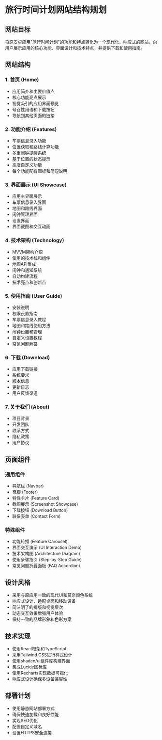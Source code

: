 # 旅行时间计划网站结构规划

## 网站目标
将原安卓应用"旅行时间计划"的功能和特点转化为一个现代化、响应式的网站，向用户展示应用的核心功能、界面设计和技术特点，并提供下载和使用指南。

## 网站结构

### 1. 首页 (Home)
- 应用简介和主要价值点
- 核心功能亮点展示
- 视觉吸引的应用界面预览
- 号召性用语和下载按钮
- 导航到其他页面的链接

### 2. 功能介绍 (Features)
- 车票信息录入功能
- 位置获取和路线计算功能
- 多重闹钟提醒系统
- 基于位置的状态提示
- 高度自定义功能
- 每个功能配有图标和简短说明

### 3. 界面展示 (UI Showcase)
- 应用主界面展示
- 车票信息录入界面
- 地图和路线界面
- 闹钟管理界面
- 设置界面
- 界面截图和交互动画

### 4. 技术架构 (Technology)
- MVVM架构介绍
- 使用的技术栈和组件
- 地图API集成
- 闹钟和通知系统
- 自动构建流程
- 技术亮点和创新点

### 5. 使用指南 (User Guide)
- 安装说明
- 权限设置指南
- 车票信息录入教程
- 地图和路线使用方法
- 闹钟设置和管理
- 自定义设置教程
- 常见问题解答

### 6. 下载 (Download)
- 应用下载链接
- 系统要求
- 版本信息
- 更新日志
- 用户反馈渠道

### 7. 关于我们 (About)
- 项目背景
- 开发团队
- 联系方式
- 隐私政策
- 用户协议

## 页面组件

### 通用组件
- 导航栏 (Navbar)
- 页脚 (Footer)
- 特性卡片 (Feature Card)
- 截图展示 (Screenshot Showcase)
- 下载按钮 (Download Button)
- 联系表单 (Contact Form)

### 特殊组件
- 功能轮播 (Feature Carousel)
- 界面交互演示 (UI Interaction Demo)
- 技术架构图 (Architecture Diagram)
- 使用步骤指引 (Step-by-Step Guide)
- 常见问题折叠面板 (FAQ Accordion)

## 设计风格
- 采用与原应用一致的现代UI和莫奈颜色系统
- 响应式设计，适配桌面和移动设备
- 简洁明了的排版和视觉层次
- 动态交互效果增强用户体验
- 保持一致的品牌形象和色彩方案

## 技术实现
- 使用React框架和TypeScript
- 采用Tailwind CSS进行样式设计
- 使用shadcn/ui组件库构建界面
- 集成Lucide图标库
- 使用Recharts实现数据可视化
- 响应式设计确保多设备兼容性

## 部署计划
- 使用静态网站部署方式
- 确保快速加载和良好性能
- 实现SEO优化
- 配置自定义域名
- 设置HTTPS安全连接

